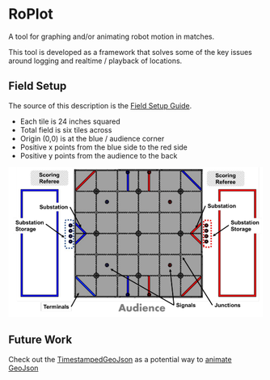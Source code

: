 # RoPlot
A tool for graphing and/or animating robot motion in matches. 


This tool is developed as a framework that solves some of the key issues around logging 
and realtime / playback of locations.

## Field Setup

The source of this description is the [Field Setup Guide](https://firstinspiresst01.blob.core.windows.net/first-energize-ftc/field-setup-and-assembly-guide.pdf).

* Each tile is 24 inches squared 
* Total field is six tiles across
* Origin (0,0) is at the blue / audience corner
* Positive x points from the blue side to the red side
* Positive y points from the audience to the back

![Power Play Field](docs/images/power-play-field.png)

## Future Work

Check out the 
[TimestampedGeoJson](https://python-visualization.github.io/folium/plugins.html#:~:text=class%20folium.plugins.TimestampedGeoJson) 
as a potential way to 
[animate GeoJson](https://medium.com/@mcmanus_data_works/create-animated-maps-with-folium-e122b5e99afb)